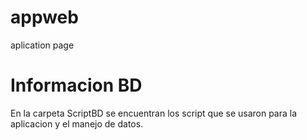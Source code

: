 # appweb
aplication page

# Informacion BD
En la carpeta ScriptBD se encuentran los script que se usaron para la aplicacion y el manejo de datos.
